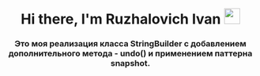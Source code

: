 <h1 align="center">Hi there, I'm <a>Ruzhalovich Ivan</a> 
<img src="https://github.com/blackcater/blackcater/raw/main/images/Hi.gif" height="32"/></h1>
<h3 align="center">Это моя реализация класса  StringBuilder с добавлением дополнительного метода - undo() и применением паттерна snapshot.</h3>
